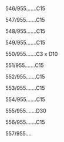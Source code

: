 546/955.......C15 


547/955.......C15 


548/955.......C15 


549/955.......C15 


550/955.......C3 x D10 


551/955.......C15 


552/955.......C15 


553/955.......C15 


554/955.......C15 


555/955.......D30 


556/955.......C15 


557/955.... 

